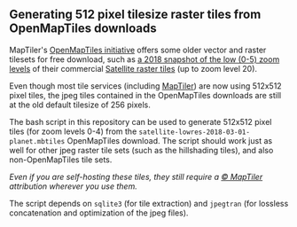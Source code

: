## Generating 512 pixel tilesize raster tiles from OpenMapTiles downloads

MapTiler's [OpenMapTiles initiative](https://openmaptiles.com) offers some older vector and raster tilesets for free download, such as [a 2018 snapshot of the low (0-5) zoom levels](https://openmaptiles.com/downloads/tileset/satellite-lowres/) of their commercial [Satellite raster tiles](https://openmaptiles.com/downloads/dataset/satellite/) (up to zoom level 20).

Even though most tile services (including [MapTiler](https://www.maptiler.com/news/2019/04/maptiler-cloud-infrastructure-upgrade/)) are now using 512x512 pixel tiles, the jpeg tiles contained in the OpenMapTiles downloads are still at the old default tilesize of 256 pixels.

The bash script in this repository can be used to generate 512x512 pixel tiles (for zoom levels 0-4) from the `satellite-lowres-2018-03-01-planet.mbtiles` OpenMapTiles download. The script should work just as well for other jpeg raster tile sets (such as the hillshading tiles), and also non-OpenMapTiles tile sets.

*Even if you are self-hosting these tiles, they still require a [© MapTiler](https://www.maptiler.com/copyright/) attribution wherever you use them.*

The script depends on `sqlite3` (for tile extraction) and `jpegtran` (for lossless concatenation and optimization of the jpeg files).
